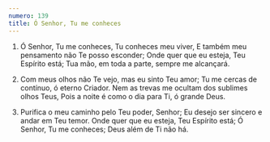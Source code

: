 ```yaml
---
numero: 139
title: Ó Senhor, Tu me conheces
---
```

1. Ó Senhor, Tu me conheces, Tu conheces meu viver,
E também meu pensamento não Te posso esconder;
Onde quer que eu esteja, Teu Espírito está;
Tua mão, em toda a parte, sempre me alcançará.

2. Com meus olhos não Te vejo, mas eu sinto Teu amor;
Tu me cercas de contínuo, ó eterno Criador.
Nem as trevas me ocultam dos sublimes olhos Teus,
Pois a noite é como o dia para Ti, ó grande Deus.

3. Purifica o meu caminho pelo Teu poder, Senhor;
Eu desejo ser sincero e andar em Teu temor.
Onde quer que eu esteja, Teu Espírito está;
Ó Senhor, Tu me conheces; Deus além de Ti não há.
